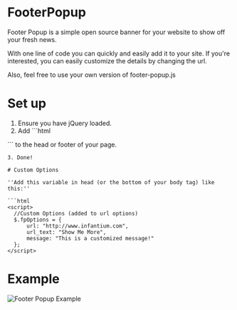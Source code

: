 FooterPopup
==========

Footer Popup is a simple open source banner for your website to show off your fresh news.

With one line of code you can quickly and easily add it to your site. If you're interested, you can easily customize the details by changing the url.

Also, feel free to use your own version of footer-popup.js


# Set up

1. Ensure you have jQuery loaded.
2. Add ```html
 <script type="text/javascript" id="FooterPopup" src="https://s3.amazonaws.com/wsscripts/alpha-popup.js?bgcolor=#034760&color=#fff&position=footer" async="true"></script>``` to the head or footer of your page.
  ```
3. Done!

# Custom Options

''Add this variable in head (or the bottom of your body tag) like this:''

 ```html
 <script>
    //Custom Options (added to url options)
    $.fpOptions = {
        url: "http://www.infantium.com",
        url_text: "Show Me More",
        message: "This is a customized message!"
    };
 </script>
 ```

# Example

![Footer Popup Example](https://infantiumdev.blob.core.windows.net/static/footer-popup.png)


